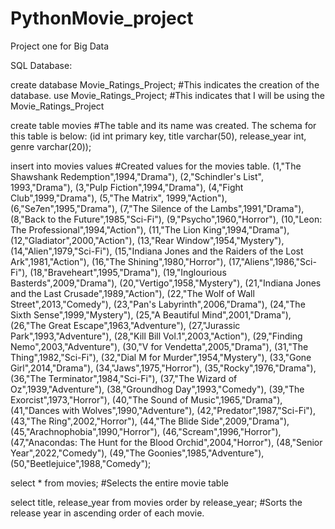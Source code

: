 # PythonMovie_project
Project one for Big Data

SQL Database:

create database Movie_Ratings_Project;      #This indicates the creation of the database.
use Movie_Ratings_Project;                  #This indicates that I will be using the Movie_Ratings_Project

create table movies  #The table and its name was created.  The schema for this table is below:
(id int primary key, title varchar(50), release_year int, genre varchar(20));

insert into movies values #Created values for the movies table.
(1,"The Shawshank Redemption",1994,"Drama"),
(2,"Schindler's List", 1993,"Drama"),
(3,"Pulp Fiction",1994,"Drama"),
(4,"Fight Club",1999,"Drama"),
(5,"The Matrix", 1999,"Action"),
(6,"Se7en",1995,"Drama"),
(7,"The Silence of the Lambs",1991,"Drama"),
(8,"Back to the Future",1985,"Sci-Fi"),
(9,"Psycho",1960,"Horror"),
(10,"Leon: The Professional",1994,"Action"),
(11,"The Lion King",1994,"Drama"),
(12,"Gladiator",2000,"Action"),
(13,"Rear Window",1954,"Mystery"),
(14,"Alien",1979,"Sci-Fi"),
(15,"Indiana Jones and the Raiders of the Lost Ark",1981,"Action"),
(16,"The Shining",1980,"Horror"),
(17,"Aliens",1986,"Sci-Fi"),
(18,"Braveheart",1995,"Drama"),
(19,"Inglourious Basterds",2009,"Drama"),
(20,"Vertigo",1958,"Mystery"),
(21,"Indiana Jones and the Last Crusade",1989,"Action"),
(22,"The Wolf of Wall Street",2013,"Comedy"),
(23,"Pan's Labyrinth",2006,"Drama"),
(24,"The Sixth Sense",1999,"Mystery"),
(25,"A Beautiful Mind",2001,"Drama"),
(26,"The Great Escape",1963,"Adventure"),
(27,"Jurassic Park",1993,"Adventure"),
(28,"Kill Bill Vol.1",2003,"Action"),
(29,"Finding Nemo",2003,"Adventure"),
(30,"V for Vendetta",2005,"Drama"),
(31,"The Thing",1982,"Sci-Fi"),
(32,"Dial M for Murder",1954,"Mystery"),
(33,"Gone Girl",2014,"Drama"),
(34,"Jaws",1975,"Horror"),
(35,"Rocky",1976,"Drama"),
(36,"The Terminator",1984,"Sci-Fi"),
(37,"The Wizard of Oz",1939,"Adventure"),
(38,"Groundhog Day",1993,"Comedy"),
(39,"The Exorcist",1973,"Horror"),
(40,"The Sound of Music",1965,"Drama"),
(41,"Dances with Wolves",1990,"Adventure"),
(42,"Predator",1987,"Sci-Fi"),
(43,"The Ring",2002,"Horror"),
(44,"The Blide Side",2009,"Drama"),
(45,"Arachnophobia",1990,"Horror"),
(46,"Scream",1996,"Horror"),
(47,"Anacondas: The Hunt for the Blood Orchid",2004,"Horror"),
(48,"Senior Year",2022,"Comedy"),
(49,"The Goonies",1985,"Adventure"),
(50,"Beetlejuice",1988,"Comedy");

select * from movies;      #Selects the entire movie table

select title, release_year from movies
order by release_year;     #Sorts the release year in ascending order of each movie.

